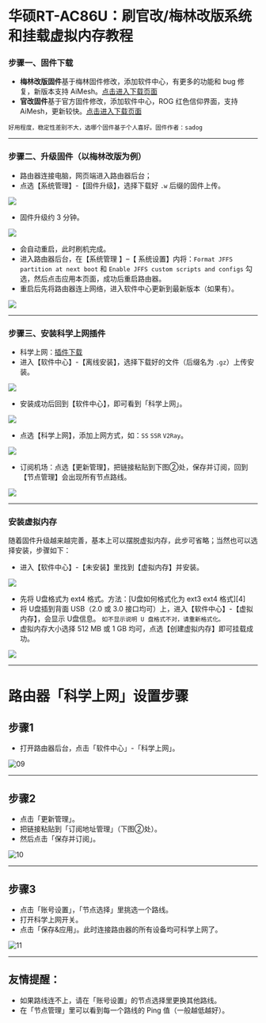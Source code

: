 # 华硕RT-AC86U：刷官改/梅林改版系统和挂载虚拟内存教程

### 步骤一、固件下载

- **梅林改版固件**基于梅林固件修改，添加软件中心，有更多的功能和 bug 修复，新版本支持 AiMesh。[点击进入下载页面](https://github.com/masonvip/AC86U-meilin/tree/master/file_meilin)
- **官改固件**基于官方固件修改，添加软件中心，ROG 红色信仰界面，支持 AiMesh，更新较快。[点击进入下载页面](https://github.com/masonvip/AC86U-meilin/tree/master/file_guangai)

 `好用程度，稳定性差别不大，选哪个固件基于个人喜好。固件作者：sadog`

---- 

### 步骤二、升级固件（以梅林改版为例）

* 路由器连接电脑，网页端进入路由器后台；
* 点选【系统管理】-【固件升级】，选择下载好 `.w` 后缀的固件上传。

![](pic/00.png)

* 固件升级约 3 分钟。

![](pic/01.png)

- 会自动重启，此时刷机完成。
- 进入路由器后台，在【系统管理 】–【 系统设置】内将：`Format JFFS partition at next boot` 和 `Enable JFFS custom scripts and configs` 勾选，然后点击应用本页面，成功后重启路由器。
- 重启后先将路由器连上网络，进入软件中心更新到最新版本（如果有）。

![](pic/02.png)

---

### 步骤三、安装科学上网插件

* 科学上网：[插件下载](https://github.com/hq450/fancyss_history_package/tree/master/fancyss_hnd)
* 进入【软件中心】-【离线安装】，选择下载好的文件（后缀名为 `.gz`）上传安装。

![](pic/03.png)

* 安装成功后回到【软件中心】，即可看到「科学上网」。

![](pic/04.png)

* 点选【科学上网】，添加上网方式，如：`SS`  `SSR` `V2Ray`。

![](pic/05.png)

* 订阅机场：点选【更新管理】，把链接粘贴到下图②处，保存并订阅，回到【节点管理】会出现所有节点路线。

![](pic/06.png)

---- 

### 安装虚拟内存

随着固件升级越来越完善，基本上可以摆脱虚拟内存，此步可省略；当然也可以选择安装，步骤如下：
* 进入【软件中心】-【未安装】里找到【虚拟内存】并安装。

![](pic/07.png)

* 先将 U盘格式为 ext4 格式。方法：[U盘如何格式化为 ext3 ext4 格式][4]
* 将 U盘插到背面 USB（2.0 或 3.0 接口均可）上，进入【软件中心】-【虚拟内存】，会显示 U盘信息。
`如不显示说明 U 盘格式不对，请重新格式化。`
* 虚拟内存大小选择 512 MB 或 1 GB 均可，点选【创建虚拟内存】即可挂载成功。

![](pic/08.png)

---
# 路由器「科学上网」设置步骤
## 步骤1
* 打开路由器后台，点击「软件中心」-「科学上网」。

![09](pic/09.png)

---
## 步骤2
* 点击「更新管理」。
* 把链接粘贴到「订阅地址管理」（下图②处）。
* 然后点击「保存并订阅」。

![10](pic/10.png)

---
## 步骤3
* 点击「账号设置」，「节点选择」里挑选一个路线。
* 打开科学上网开关。
* 点击「保存&应用」。此时连接路由器的所有设备均可科学上网了。

![11](pic/11.png)

---
## 友情提醒：
* 如果路线连不上，请在「账号设置」的节点选择里更换其他路线。
* 在「节点管理」里可以看到每一个路线的 Ping 值（一般越低越好）。

